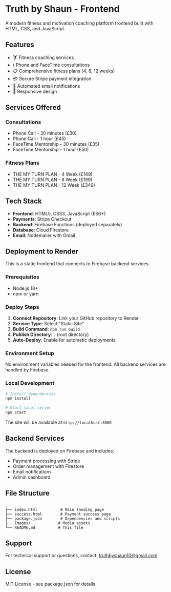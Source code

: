# Truth by Shaun - Frontend

A modern fitness and motivation coaching platform frontend built with HTML, CSS, and JavaScript.

## Features

- 🏋️ Fitness coaching services
- 📞 Phone and FaceTime consultations
- 📋 Comprehensive fitness plans (4, 8, 12 weeks)
- 💳 Secure Stripe payment integration
- 📧 Automated email notifications
- 📱 Responsive design

## Services Offered

### Consultations
- Phone Call - 30 minutes (£30)
- Phone Call - 1 hour (£45)
- FaceTime Mentorship - 30 minutes (£35)
- FaceTime Mentorship - 1 hour (£50)

### Fitness Plans
- THE MY TURN PLAN - 4 Week (£149)
- THE MY TURN PLAN - 8 Week (£199)
- THE MY TURN PLAN - 12 Week (£349)

## Tech Stack

- **Frontend**: HTML5, CSS3, JavaScript (ES6+)
- **Payments**: Stripe Checkout
- **Backend**: Firebase Functions (deployed separately)
- **Database**: Cloud Firestore
- **Email**: Nodemailer with Gmail

## Deployment to Render

This is a static frontend that connects to Firebase backend services.

### Prerequisites
- Node.js 18+ 
- npm or yarn

### Deploy Steps

1. **Connect Repository**: Link your GitHub repository to Render
2. **Service Type**: Select "Static Site"
3. **Build Command**: `npm run build`
4. **Publish Directory**: `.` (root directory)
5. **Auto-Deploy**: Enable for automatic deployments

### Environment Setup

No environment variables needed for the frontend. All backend services are handled by Firebase.

### Local Development

```bash
# Install dependencies
npm install

# Start local server
npm start
```

The site will be available at `http://localhost:3000`

## Backend Services

The backend is deployed on Firebase and includes:
- Payment processing with Stripe
- Order management with Firestore
- Email notifications
- Admin dashboard

## File Structure

```
.
├── index.html          # Main landing page
├── success.html        # Payment success page
├── package.json        # Dependencies and scripts
├── Images/            # Media assets
└── README.md          # This file
```

## Support

For technical support or questions, contact: truthbyshaun10@gmail.com

## License

MIT License - see package.json for details